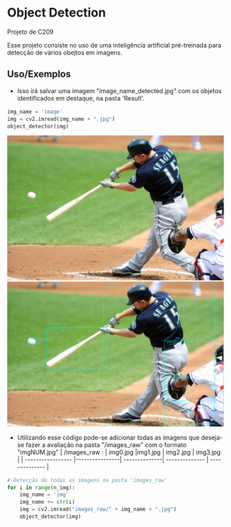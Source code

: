 
# Object Detection

Projeto de C209

Esse projeto consiste no uso de uma inteligência artificial pré-treinada para detecção de vários obejtos em imagens.



## Uso/Exemplos

- Isso irá salvar uma imagem "image_name_detected.jpg" com os objetos identificados em destaque, na pasta 'Result'.
```python
img_name = 'image'
img = cv2.imread(img_name + ".jpg")
object_detector(img)
```
![IMAGEM](https://github.com/Boremp/object_detection/blob/main/projeto/images_raw/img5.jpg)
![IMAGEM_RESULTADO](https://github.com/Boremp/object_detection/blob/main/projeto/result/img5_detected.jpg)

- Utilizando esse código pode-se adicionar todas as imagens que deseja-se fazer a avaliação na pasta "/images_raw" com o formato "imgNUM.jpg"
| /images_raw   :     | img0.jpg       |img1.jpg       | img2.jpg       | img3.jpg       |
| ----------------- |----------------| --------------| -------------- | -------------- |

```python
# Detecção de todas as imagens na pasta 'images_raw'
for i in range(n_img):
    img_name = 'img'
    img_name += str(i)
    img = cv2.imread("images_raw/" + img_name + ".jpg")
    object_detector(img)
```

